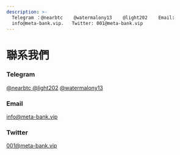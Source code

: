 ```yaml
---
description: >-
  Telegram ：@nearbtc    @watermalony13    @light202    Email:
  info@meta-bank.vip.   Twitter: 001@meta-bank.vip
---
```


# 聯系我們

### Telegram

[@nearbtc  ](https://t.me/nearbtc)  [@light202](https://t.me/light202)    [@watermalony13](https://t.me/watermalony13)

### Email

info@meta-bank.vip

### Twitter

001@meta-bank.vip

